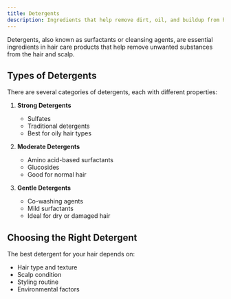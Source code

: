 ```yaml
---
title: Detergents
description: Ingredients that help remove dirt, oil, and buildup from hair
---
```


Detergents, also known as surfactants or cleansing agents, are essential ingredients in hair care products that help remove unwanted substances from the hair and scalp.

## Types of Detergents

There are several categories of detergents, each with different properties:

1. **Strong Detergents**
   - Sulfates
   - Traditional detergents
   - Best for oily hair types

2. **Moderate Detergents**
   - Amino acid-based surfactants
   - Glucosides
   - Good for normal hair

3. **Gentle Detergents**
   - Co-washing agents
   - Mild surfactants
   - Ideal for dry or damaged hair

## Choosing the Right Detergent

The best detergent for your hair depends on:
- Hair type and texture
- Scalp condition
- Styling routine
- Environmental factors
